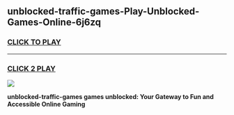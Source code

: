 
## unblocked-traffic-games-Play-Unblocked-Games-Online-6j6zq
<h3>
<a href="https://premium76.site?title=unblocked-traffic-games&ref=24A">CLICK TO PLAY</a></h3>
<hr>

<h3>
<a href="https://premium76.site?title=unblocked-traffic-games&ref=24A">CLICK 2 PLAY</a>
  
</h3>

<a href="https://premium76.site?title=unblocked-traffic-games&ref=24A"><img src="https://clearcache.store/games.png"></a>


**unblocked-traffic-games games unblocked: Your Gateway to Fun and Accessible Online Gaming**
